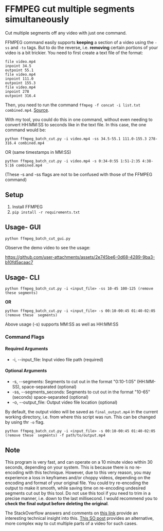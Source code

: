 # FFMPEG cut multiple segments simultaneously

Cut multiple segments off any video with just one command.  

FFMPEG command easily supports **keeping** a section of a video using the `-ss` and `-to` tags. But to do the 
reverse, i.e. **removing** certain portions of your video is a bit trickier. You need to first create a text 
file of the format:

    file video.mp4
    inpoint 34.5
    outpoint 55.1
    file video.mp4
    inpoint 111.0
    outpoint 155.3
    file video.mp4
    inpoint 278
    outpoint 316.4

Then, you need to run the command `ffmpeg -f concat -i list.txt combined.mp4`. 
[Source](https://stackoverflow.com/questions/42747935/cut-multiple-videos-and-merge-with-ffmpeg).

With my tool, you could do this in one command, without even needing to convert HH:MM:SS to seconds like in the 
text file. In this case, the one command would be:

`python ffmpeg_batch_cut.py -i video.mp4 -ss 34.5-55.1 111.0-155.3 278-316.4 combined.mp4`

OR (same timestamps in MM:SS)

`python ffmpeg_batch_cut.py -i video.mp4 -s 0:34-0:55 1:51-2:35 4:38-5:16 combined.mp4`

(These -s and -ss flags are not to be confused with those of the FFMPEG command)


## Setup

1. Install FFMPEG
2. `pip install -r requirements.txt`

## Usage- GUI

`python ffmpeg_batch_cut_gui.py`

Observe the demo video to see the usage:



https://github.com/user-attachments/assets/2e745be6-0d68-4289-9ba3-b10fd5acaac7



## Usage- CLI

`python ffmpeg_batch_cut.py -i <input_file> -ss 10-45 100-125 (remove these segments)`

**OR**

`python ffmpeg_batch_cut.py -i <input_file> -s 00:10-00:45 01:40-02:05 (remove these 
segments)`

Above usage (-s) supports MM:SS as well as HH:MM:SS

### Command Flags

#### Required Arguments
* -i, --input_file: Input video file path (required)
#### Optional Arguments
* -s, --segments: Segments to cut out in the format "0:10-1:05" (HH:MM-SS), space-separated (optional)
* -ss, --segments_seconds: Segments to cut out in the format "10-65" (seconds) space-separated (optional)
* -o, --output_file: Output video file location (optional)

By default, the output video will be saved as `final_output.mp4` in the current working directory, i.e. 
from where this script was run. This can be changed by using thr `-o` flag.

`python ffmpeg_batch_cut.py -i <input_file> -s 00:10-00:45 01:40-02:05 (remove these 
segments) -f path/to/output.mp4`

## Note

This program is very fast, and can operate on a 10 minute video within 30 seconds, depending on your system. 
This is because there is no re-encoding with this technique. However, due to this very reason, you may 
experience a loss in keyframes and/or choppy videos, depending on the encoding and format of your original file.
You could try re-encoding the output to make it smooth, while saving time on re-encoding undesired segments cut 
out by this tool. Do not use this tool if you need to trim in a precise manner, i.e. down to the last 
millisecond. I would recommend you to **check the final output before deleting the original**. 

The StackOverflow answers and comments on 
[this link](https://stackoverflow.com/questions/18444194/cutting-multimedia-files-based-on-start-and-end-time-using-ffmpeg) 
provide an interesting technical insight into this. [This SO post](https://stackoverflow.com/questions/50594412/cut-multiple-parts-of-a-video-with-ffmpeg)
 provides an alternative, more complex way to cut multiple parts of a video for such cases.

